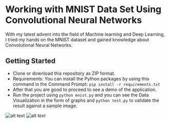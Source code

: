 # Working with MNIST Data Set Using Convolutional Neural Networks

With my latest advent into the field of Machine learning and Deep Learning, I tried my hands on the MNIST dataset and gained knowledge about Convolutional Neural Networks.
## Getting Started
* Clone or download this repository as ZIP format.
* Requirements: You can install the Python packages by using this command in the Command Prompt: `pip install -r requirements.txt`
* After that you are good to proceed to see a demo of the application.
* Run the project using `python mnist.py` and you can see the Data Visualization in the form of graphs and `python test.py` to validate the result against a sample image.

![alt text]()
![alt text]()
